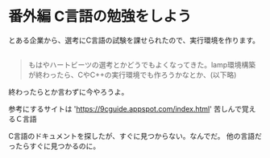 # 番外編 C言語の勉強をしよう
とある企業から、選考にC言語の試験を課せられたので、実行環境を作ります。

## 
> もはやハートビーツの選考とかどうでもよくなってきた。lamp環境構築が終わったら、CやC++の実行環境でも作ろうかなとか、(以下略)

終わったらとか言わずに今やろうよ。

参考にするサイトは
'https://9cguide.appspot.com/index.html'
苦しんで覚えるＣ言語



C言語のドキュメントを探したが、すぐに見つからない。なんでだ。
他の言語だったらすぐに見つかるのに。

